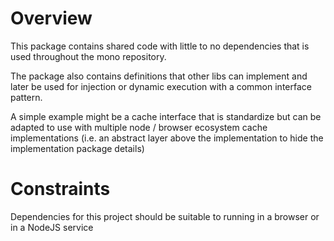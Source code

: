# Overview

This package contains shared code with little to no dependencies that is used throughout the mono repository.

The package also contains definitions that other libs can implement and later be used for injection or dynamic execution with a common interface pattern.

A simple example might be a cache interface that is standardize but can be adapted to use with multiple node / browser ecosystem cache implementations (i.e. an abstract layer above the implementation to hide the implementation package details)

# Constraints

Dependencies for this project should be suitable to running in a browser or in a NodeJS service
